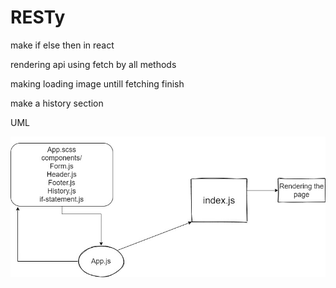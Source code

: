 # RESTy
make if else then in react

rendering api using fetch by all methods

making loading image untill fetching finish

make a history section 

UML


![uml](./lab28.jpg)
